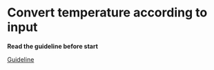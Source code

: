 # Convert temperature according to input

**Read the guideline before start**

[Guideline](https://github.com/mate-academy/js_task-guideline/blob/master/README.md)
